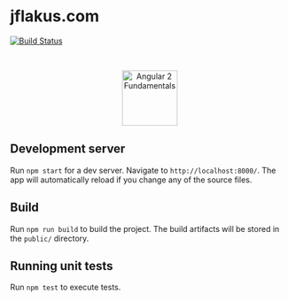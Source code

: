 # jflakus.com

[![Build Status](https://travis-ci.org/JozefFlakus/jflakus.com.svg?branch=develop)](https://travis-ci.org/JozefFlakus/jflakus.com)


&nbsp;

<p align="center">
  <a href="http://www.jflakus.com">
    <img width="100" alt="Angular 2 Fundamentals" src="http://jflakus.com/app/themes/portfolio/assets/img/logo-round--smaller--black@2x.png">
  </a>
</p>

## Development server

Run `npm start` for a dev server. Navigate to `http://localhost:8000/`. The app will automatically reload if you change any of the source files.

## Build

Run `npm run build` to build the project. The build artifacts will be stored in the `public/` directory.

## Running unit tests

Run `npm test` to execute tests.
